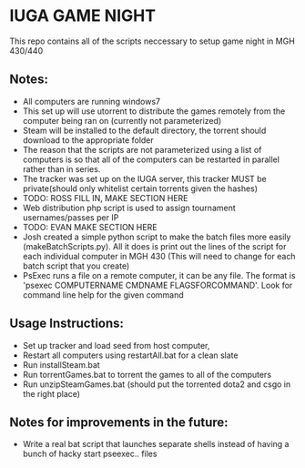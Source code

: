 # IUGA GAME NIGHT
This repo contains all of the scripts neccessary to setup game night in MGH 430/440

## Notes:
* All computers are running windows7
* This set up will use utorrent to distribute the games remotely from the computer being ran on (currently not parameterized)
* Steam will be installed to the default directory, the torrent should download to the appropriate folder
* The reason that the scripts are not parameterized using a list of computers is so that all of the computers can be restarted in parallel rather than in series.
* The tracker was set up on the IUGA server, this tracker MUST be private(should only whitelist certain torrents given the hashes)
* TODO: ROSS FILL IN, MAKE SECTION HERE
* Web distribution php script is used to assign tournament usernames/passes per IP
* TODO: EVAN MAKE SECTION HERE
* Josh created a simple python script to make the batch files more easily (makeBatchScripts.py). All it does is print out the lines of the script for each individual computer in MGH 430 (This will need to change for each batch script that you create)
* PsExec runs a file on a remote computer, it can be any file. The format is 'psexec COMPUTERNAME CMDNAME FLAGSFORCOMMAND'. Look for command line help for the given command
##  Usage Instructions:
* Set up tracker and load seed from host computer,
* Restart all computers using restartAll.bat for a clean slate
* Run installSteam.bat
* Run torrentGames.bat to torrent the games to all of the computers
* Run unzipSteamGames.bat (should put the torrented dota2 and csgo in the right place)


## Notes for improvements in the future:
* Write a real bat script that launches separate shells instead of having a bunch of hacky start pseexec.. files
